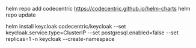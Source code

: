 helm repo add codecentric https://codecentric.github.io/helm-charts
helm repo update

helm install keycloak codecentric/keycloak --set keycloak.service.type=ClusterIP --set postgresql.enabled=false --set replicas=1 -n keycloak --create-namespace
